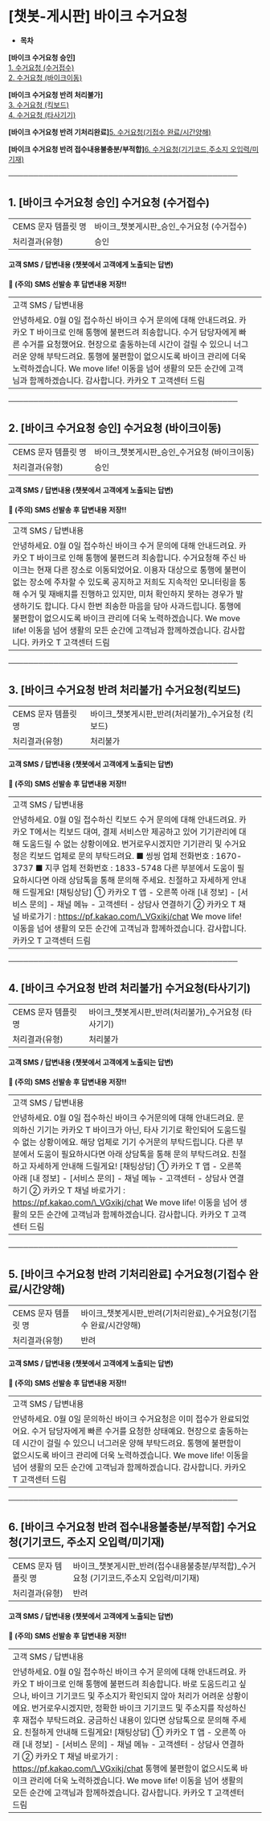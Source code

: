 # [챗봇-게시판] 바이크 수거요청

* **목차**

**[바이크 수거요청 승인]**   
[1. 수거요청 (수거접수)](#h_01JA9RN2N9G8H7Y8C1GEJ9BYB5)  
[2. 수거요청 (바이크이동)](#h_01JWADJS2VZKC07E3JGVN0YN52)

**[바이크 수거요청 반려 처리불가]**   
[3. 수거요청 (킥보드)](#h_01JWA7ZXB9SEQRBW1S5Q9TD6TQ)  
[4. 수거요청 (타사기기)](#h_01JWADJS2XA9TY5XYV5RC9QTES)

**[바이크 수거요청 반려 기처리완료]**[5. 수거요청(기접수 완료/시간양해)](#h_01JWA8014E5NHA3KAX93683SR9)

**[바이크 수거요청 반려 접수내용불충분/부적합]**[6. 수거요청(기기코드,주소지 오입력/미기재)](#h_01JWA801V1JY4HYKCJ66C8P1YH)

**──────────────────────────────────────────────**

**1. [바이크 수거요청 승인] 수거요청 (수거접수)**
--------------------------------

|  |  |
| --- | --- |
| CEMS 문자 템플릿 명 | 바이크\_챗봇게시판\_승인\_수거요청 (수거접수) |
| 처리결과(유형) | 승인 |

#### 

#### **고객 SMS / 답변내용 (챗봇에서 고객에게 노출되는 답변)**

****🚨 (주의) SMS 선발송 후 답변내용 저장!!****

|  |  |
| --- | --- |
| 고객 SMS / 답변내용 | |
| 안녕하세요.  0월 0일 접수하신 바이크 수거 문의에 대해 안내드려요.  카카오 T 바이크로 인해 통행에 불편드려 죄송합니다.  수거 담당자에게 빠른 수거를 요청했어요.  현장으로 출동하는데 시간이 걸릴 수 있으니 너그러운 양해 부탁드려요.  통행에 불편함이 없으시도록 바이크 관리에 더욱 노력하겠습니다.  We move life!  이동을 넘어 생활의 모든 순간에 고객님과 함께하겠습니다.  감사합니다.  카카오 T 고객센터 드림 | |

**──────────────────────────────────────────────**

**2. [****바이크 수거요청 승인****] 수거요청 (바이크이동)**
-----------------------------------------

|  |  |
| --- | --- |
| CEMS 문자 템플릿 명 | 바이크\_챗봇게시판\_승인\_수거요청 (바이크이동) |
| 처리결과(유형) | 승인 |

#### 

#### **고객 SMS / 답변내용 (챗봇에서 고객에게 노출되는 답변)**

****🚨 (주의) SMS 선발송 후 답변내용 저장!!****

|  |  |
| --- | --- |
| 고객 SMS / 답변내용 | |
| 안녕하세요.  0월 0일 접수하신 바이크 수거 문의에 대해 안내드려요.  카카오 T 바이크로 인해 통행에 불편드려 죄송합니다. 수거요청해 주신 바이크는 현재 다른 장소로 이동되었어요.  이용자 대상으로 통행에 불편이 없는 장소에 주차할 수 있도록 공지하고  저희도 지속적인 모니터링을 통해 수거 및 재배치를 진행하고 있지만,  미처 확인하지 못하는 경우가 발생하기도 합니다.  다시 한번 죄송한 마음을 담아 사과드립니다.  통행에 불편함이 없으시도록 바이크 관리에 더욱 노력하겠습니다.  We move life!  이동을 넘어 생활의 모든 순간에 고객님과 함께하겠습니다.  감사합니다.  카카오 T 고객센터 드림 | |

**──────────────────────────────────────────────**

**3. [바이크 수거요청 반려 처리불가] 수거요청(킥보드)**
-----------------------------------

|  |  |
| --- | --- |
| CEMS 문자 템플릿 명 | 바이크\_챗봇게시판\_반려(처리불가)\_수거요청 (킥보드) |
| 처리결과(유형) | 처리불가 |

#### 

#### **고객 SMS / 답변내용 (챗봇에서 고객에게 노출되는 답변)**

****🚨 (주의) SMS 선발송 후 답변내용 저장!!****

|  |  |
| --- | --- |
| 고객 SMS / 답변내용 | |
| 안녕하세요.  0월 0일 접수하신 킥보드 수거 문의에 대해 안내드려요.  카카오 T에서는 킥보드 대여, 결제 서비스만 제공하고 있어 기기관리에 대해 도움드릴 수 없는 상황이에요.  번거로우시겠지만 기기관리 및 수거요청은 킥보드 업체로 문의 부탁드려요.  ■ 씽씽 업체 전화번호 : 1670-3737 ■ 지쿠 업체 전화번호 : 1833-5748  다른 부분에서 도움이 필요하시다면 아래 상담톡을 통해 문의해 주세요. 친절하고 자세하게 안내해 드릴게요!  [채팅상담] ① 카카오 T 앱 - 오른쪽 아래 [내 정보] - [서비스 문의] - 채널 메뉴 - 고객센터 - 상담사 연결하기 ② 카카오 T 채널 바로가기 : https://pf.kakao.com/\_VGxikj/chat  We move life!  이동을 넘어 생활의 모든 순간에 고객님과 함께하겠습니다.  감사합니다.  카카오 T 고객센터 드림 | |

**──────────────────────────────────────────────**

**4.** **[바이크 수거요청 반려 처리불가] 수거요청(타사기기)**
----------------------------------------

|  |  |
| --- | --- |
| CEMS 문자 템플릿 명 | 바이크\_챗봇게시판\_반려(처리불가)\_수거요청 (타사기기) |
| 처리결과(유형) | 처리불가 |

#### 

#### **고객 SMS / 답변내용 (챗봇에서 고객에게 노출되는 답변)**

****🚨 (주의) SMS 선발송 후 답변내용 저장!!****

|  |  |
| --- | --- |
| 고객 SMS / 답변내용 | |
| 안녕하세요.  0월 0일 접수하신 바이크 수거문의에 대해 안내드려요.  문의하신 기기는 카카오 T 바이크가 아닌, 타사 기기로 확인되어 도움드릴 수 없는 상황이에요. 해당 업체로 기기 수거문의 부탁드립니다.  다른 부분에서 도움이 필요하시다면 아래 상담톡을 통해 문의 부탁드려요.  친절하고 자세하게 안내해 드릴게요!  [채팅상담] ① 카카오 T 앱 - 오른쪽 아래 [내 정보] - [서비스 문의] - 채널 메뉴 - 고객센터 - 상담사 연결하기 ② 카카오 T 채널 바로가기 : https://pf.kakao.com/\_VGxikj/chat  We move life!  이동을 넘어 생활의 모든 순간에 고객님과 함께하겠습니다.  감사합니다.  카카오 T 고객센터 드림 | |

**──────────────────────────────────────────────**

**5. [바이크 수거요청 반려 기처리완료] 수거요청(기접수 완료/시간양해)**
--------------------------------------------

|  |  |
| --- | --- |
| CEMS 문자 템플릿 명 | 바이크\_챗봇게시판\_반려(기처리완료)\_수거요청(기접수 완료/시간양해) |
| 처리결과(유형) | 반려 |

#### 

#### **고객 SMS / 답변내용 (챗봇에서 고객에게 노출되는 답변)**

****🚨 (주의) SMS 선발송 후 답변내용 저장!!****

|  |  |
| --- | --- |
| 고객 SMS / 답변내용 | |
| 안녕하세요.  0월 0일 문의하신 바이크 수거요청은 이미 접수가 완료되었어요.  수거 담당자에게 빠른 수거를 요청한 상태예요. 현장으로 출동하는데 시간이 걸릴 수 있으니 너그러운 양해 부탁드려요.  통행에 불편함이 없으시도록 바이크 관리에 더욱 노력하겠습니다.  We move life!  이동을 넘어 생활의 모든 순간에 고객님과 함께하겠습니다.  감사합니다.  카카오 T 고객센터 드림 | |

**──────────────────────────────────────────────**

**6. [바이크 수거요청 반려 접수내용불충분/부적합] 수거요청(기기코드, 주소지 오입력/미기재)**
--------------------------------------------------------

|  |  |
| --- | --- |
| CEMS 문자 템플릿 명 | 바이크\_챗봇게시판\_반려(접수내용불충분/부적합)\_수거요청 (기기코드,주소지 오입력/미기재) |
| 처리결과(유형) | 반려 |

#### 

#### **고객 SMS / 답변내용 (챗봇에서 고객에게 노출되는 답변)**

****🚨 (주의) SMS 선발송 후 답변내용 저장!!****

|  |  |
| --- | --- |
| 고객 SMS / 답변내용 | |
| 안녕하세요.  0월 0일 접수하신 바이크 수거 문의에 대해 안내드려요.  카카오 T 바이크로 인해 통행에 불편드려 죄송합니다. 바로 도움드리고 싶으나, 바이크 기기코드 및 주소지가 확인되지 않아 처리가 어려운 상황이에요.  번거로우시겠지만, 정확한 바이크 기기코드 및 주소지를 작성하신 후 재접수 부탁드려요.  궁금하신 내용이 있다면 상담톡으로 문의해 주세요. 친절하게 안내해 드릴게요!  [채팅상담] ① 카카오 T 앱 - 오른쪽 아래 [내 정보] - [서비스 문의] - 채널 메뉴 - 고객센터 - 상담사 연결하기 ② 카카오 T 채널 바로가기 : https://pf.kakao.com/\_VGxikj/chat  통행에 불편함이 없으시도록 바이크 관리에 더욱 노력하겠습니다.  We move life!  이동을 넘어 생활의 모든 순간에 고객님과 함께하겠습니다.  감사합니다.  카카오 T 고객센터 드림 | |